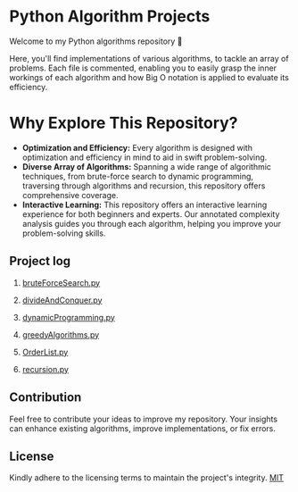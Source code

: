 # Python Algorithm Projects

Welcome to my Python algorithms repository 🚀

Here, you'll find implementations of various algorithms, to tackle an array of problems. Each file is commented, enabling you to easily grasp the inner workings of each algorithm and how Big O notation is applied to evaluate its efficiency.

# Why Explore This Repository?
 
- **Optimization and Efficiency:** Every algorithm is designed with optimization and efficiency in mind to aid in swift problem-solving.
- **Diverse Array of Algorithms:** Spanning a wide range of algorithmic techniques, from brute-force search to dynamic programming, traversing through algorithms and recursion, this repository offers comprehensive coverage.
- **Interactive Learning:** This repository offers an interactive learning experience for both beginners and experts. Our annotated complexity analysis guides you through each algorithm, helping you improve your problem-solving skills.
  
## Project log

1. [bruteForceSearch.py](bruteForceSearch.py)

2. [divideAndConquer.py](divideAndConquer.py)
3. [dynamicProgramming.py](dynamicProgramming.py)

4. [greedyAlgorithms.py](greedyAlgorithms.py)

5. [OrderList.py](OrderList.py)

6. [recursion.py](recursion.py)

## Contribution

Feel free to contribute your ideas to improve my repository. Your insights can enhance existing algorithms, improve implementations, or fix errors.

## License

Kindly adhere to the licensing terms to maintain the project's integrity. [MIT](LICENSE) 
